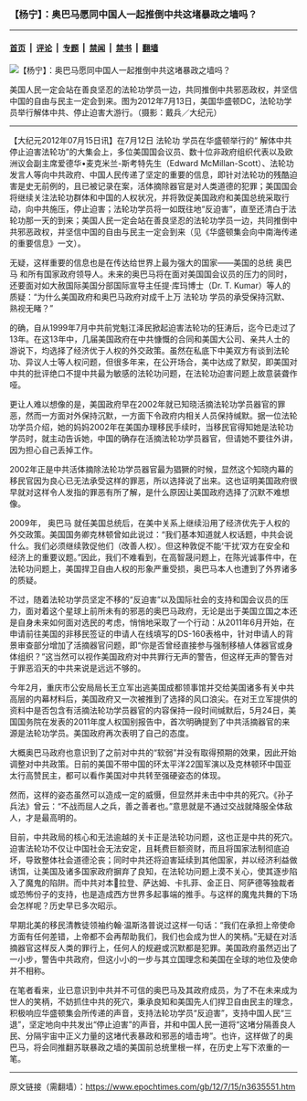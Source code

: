### 【杨宁】：奥巴马愿同中国人一起推倒中共这堵暴政之墙吗？

---

#### [首页](../../../..?n3635551) &nbsp;|&nbsp; [评论](../../../../../epoch-comment?n3635551) &nbsp;|&nbsp; [专题](../../../../../epoch-special?n3635551) &nbsp;|&nbsp; [禁闻](../../../../../epoch-news?n3635551) &nbsp;|&nbsp; [禁书](../../../../../books?n3635551) &nbsp;|&nbsp; [翻墙](https://github.com/gfw-breaker/nogfw/blob/master/README.md?n3635551)


<div><img alt="【杨宁】：奥巴马愿同中国人一起推倒中共这堵暴政之墙吗？" class="attachment-djy_600_400 size-djy_600_400 wp-post-image" src="https://i.epochtimes.com/assets/uploads/2012/07/1207150844282039-600x400.jpg"/>
<div class="caption">
 <p>
  美国人民一定会站在善良坚忍的法轮功学员一边，共同推倒中共邪恶政权，并坚信中国的自由与民主一定会到来。图为2012年7月13日，美国华盛顿DC，法轮功学员举行解体中共、停止迫害大游行。（摄影：戴兵／大纪元）
 </p>
</div></div><hr/><div class="post_content" id="artbody" itemprop="articleBody">
 <!-- article content begin -->
 <p>
  【大纪元2012年07月15日讯】在7月12日
  <ok href="https://www.epochtimes.com/gb/tag/%E6%B3%95%E8%BD%AE%E5%8A%9F.html">
   法轮功
  </ok>
  学员在华盛顿举行的“
  <ok href="https://www.epochtimes.com/gb/tag/%E8%A7%A3%E4%BD%93%E4%B8%AD%E5%85%B1.html">
   解体中共
  </ok>
  停止迫害法轮功”的大集会上，多位美国国会议员、数十位非政府组织代表以及欧洲议会副主席爱德华•麦克米兰-斯考特先生（Edward McMillan-Scott）、法轮功发言人等向中共政府、中国人民传递了坚定的重要的信息，即针对法轮功的残酷迫害是史无前例的，且已被记录在案，活体摘除器官是对人类道德的犯罪；美国国会将继续关注法轮功群体和中国的人权状况，并将敦促美国政府和美国总统采取行动，向中共施压，停止迫害；法轮功学员将一如既往地“反迫害”，直至还清白于法轮功那一天的到来；美国人民一定会站在善良坚忍的法轮功学员一边，共同推倒中共邪恶政权，并坚信中国的自由与民主一定会到来（见《华盛顿集会向中南海传递的重要信息》一文）。
 </p>
 <p>
  无疑，这样重要的信息也是在传达给世界上最为强大的国家——美国的总统
  <ok href="https://www.epochtimes.com/gb/tag/%E5%A5%A5%E5%B7%B4%E9%A9%AC.html">
   奥巴马
  </ok>
  和所有国家政府领导人。未来的奥巴马将在面对美国国会议员的压力的同时，还要面对如大赦国际美国分部国际宣导主任提‧库玛博士（Dr. T. Kumar）等人的质疑：“为什么美国政府和奥巴马政府对成千上万
  <ok href="https://www.epochtimes.com/gb/tag/%E6%B3%95%E8%BD%AE%E5%8A%9F.html">
   法轮功
  </ok>
  学员的承受保持沉默、熟视无睹？”
 </p>
 <p>
  的确，自从1999年7月中共前党魁江泽民掀起迫害法轮功的狂涛后，迄今已走过了13年。在这13年中，几届美国政府在中共慷慨的合同和美国大公司、亲共人士的游说下，均选择了经济优于人权的外交政策。虽然在私底下中美双方有谈到法轮功、异议人士等人权问题，但很多年来，在公开场合，美中达成了默契，即美国对中共的批评绝口不提中共最为敏感的法轮功问题，在法轮功迫害问题上故意装聋作哑。
 </p>
 <p>
  更让人难以想像的是，美国政府早在2002年就已知晓活摘法轮功学员器官的罪恶，然而一方面对外保持沉默，一方面下令政府内相关人员保持缄默。据一位法轮功学员介绍，她的妈妈2002年在美国办理移民手续时，当移民官得知她是法轮功学员时，就主动告诉她，中国的确存在活摘法轮功学员器官，但请她不要往外讲，因为担心自己丢掉工作。
 </p>
 <p>
  2002年正是中共活体摘除法轮功学员器官最为猖獗的时候，显然这个知晓内幕的移民官因为良心已无法承受这样的罪恶，所以选择说了出来。这也证明美国政府很早就对这样令人发指的罪恶有所了解，是什么原因让美国政府选择了沉默不难想像。
 </p>
 <p>
  2009年，
  <ok href="https://www.epochtimes.com/gb/tag/%E5%A5%A5%E5%B7%B4%E9%A9%AC.html">
   奥巴马
  </ok>
  就任美国总统后，在美中关系上继续沿用了经济优先于人权的外交政策。美国国务卿克林顿曾如此说过：“我们基本知道就人权话题，中共会说什么。我们必须继续敦促他们（改善人权）。但这种敦促不能‘干扰’双方在安全和经济上的重要议题。”因此，我们不难看到，在高智晟问题上，在陈光诚事件中，在法轮功问题上，美国捍卫自由人权的形象严重受损，奥巴马本人也遭到了外界诸多的质疑。
 </p>
 <p>
  不过，随着法轮功学员坚定不移的“反迫害”以及国际社会的支持和国会议员的压力，面对着这个星球上前所未有的邪恶的奥巴马政府，无论是出于美国立国之本还是自身未来如何面对选民的考虑，悄悄地采取了一个行动：从2011年6月开始，在申请前往美国的非移民签证的申请人在线填写的DS-160表格中，针对申请人的背景审查部分增加了活摘器官问题，即“你是否曾经直接参与强制移植人体器官或身体组织？”这当然可以视作美国政府对中共罪行无声的警告，但这样无声的警告对于罪恶滔天的中共来说是远远不够的。
 </p>
 <p>
  今年2月，重庆市公安局局长王立军出逃美国成都领事馆并交给美国诸多有关中共高层的内幕材料后，美国政府又一次被推到了选择的风口浪尖。在对王立军提供的资料中是否包含有活摘法轮功学员器官的内容保持一段时间缄默后，5月24日，美国国务院在发表的2011年度人权国别报告中，首次明确提到了中共活摘器官的来源是法轮功学员。美国政府再次表明了自己的态度。
 </p>
 <p>
  大概奥巴马政府也意识到了之前对中共的“软弱”并没有取得预期的效果，因此开始调整对中共政策。日前的美国不带中国的环太平洋22国军演以及克林顿环中国亚太行高赞民主，都可以看作美国对中共转至强硬姿态的体现。
 </p>
 <p>
  然而，这样的姿态虽然可以造成一定的威慑，但显然并未击中中共的死穴。《孙子兵法》曾云：“不战而屈人之兵，善之善者也。”意思就是不通过交战就降服全体敌人，才是最高明的。
 </p>
 <p>
  目前，中共政局的核心和无法逾越的关卡正是法轮功问题，这也正是中共的死穴。迫害法轮功不仅让中国社会无法安定，且耗费巨额资财，而且将国家法制彻底迫坏，导致整体社会道德沦丧；同时中共还将迫害延续到其他国家，并以经济利益做诱饵，让美国及诸多国家政府摒弃了良知，在法轮功问题上漠不关心，使其逐步陷入了魔鬼的陷阱。而中共对本拉登、萨达姆、卡扎菲、金正日、阿萨德等独裁者或恐怖份子的支持，也是造成西方世界多起事端的推手。与这样的魔鬼共舞的下场会怎样呢？历史早已多次昭示。
 </p>
 <p>
  早期北美的移民清教徒领袖约翰‧温斯洛普说过这样一句话：“我们在承担上帝使命方面有任何差错，上帝都不会再帮助我们，我们也会成为世人的笑柄。”无疑在对活摘器官这样反人类的罪行上，任何人的规避或沉默都是犯罪。美国政府虽然迈出了一小步，警告中共政府，但这小小的一步与其立国理念和美国在全球的地位及使命并不相称。
 </p>
 <p>
  在笔者看来，业已意识到中共并不可信的奥巴马及其政府成员，为了不在未来成为世人的笑柄，不妨抓住中共的死穴，秉承良知和美国先人们捍卫自由民主的理念，积极响应华盛顿集会所传递的声音，支持法轮功学员“反迫害”，支持中国人民“三退”，坚定地向中共发出“停止迫害”的声音，并和中国人民一道将“这堵分隔善良人民、分隔宇宙中正义力量的这堵代表暴政和邪恶的墙击垮”。也许，这样做了的奥巴马，将会同推翻苏联暴政之墙的美国前总统里根一样，在历史上写下浓重的一笔。
 </p>
 <p>
  <!-- article content end -->
  <div id="below_article_ad">
  </div>
 </p>
</div>


---

原文链接（需翻墙）：https://www.epochtimes.com/gb/12/7/15/n3635551.htm